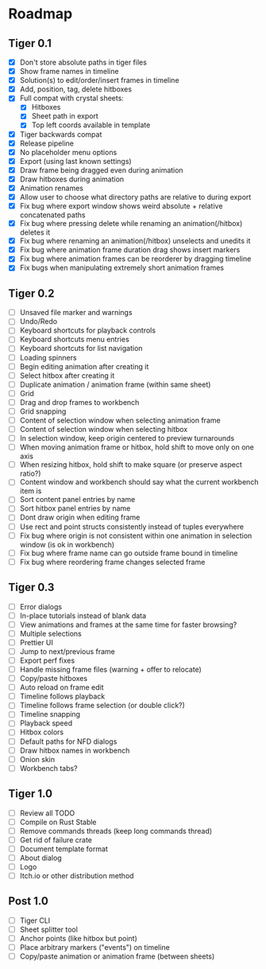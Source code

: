 
# Roadmap

## Tiger 0.1
- [x] Don't store absolute paths in tiger files
- [x] Show frame names in timeline
- [x] Solution(s) to edit/order/insert frames in timeline
- [x] Add, position, tag, delete hitboxes
- [x] Full compat with crystal sheets:
	- [x] Hitboxes
	- [x] Sheet path in export
	- [x] Top left coords available in template
- [x] Tiger backwards compat
- [x] Release pipeline
- [x] No placeholder menu options
- [x] Export (using last known settings)
- [x] Draw frame being dragged even during animation
- [x] Draw hitboxes during animation
- [x] Animation renames
- [x] Allow user to choose what directory paths are relative to during export
- [x] Fix bug where export window shows weird absolute + relative concatenated paths
- [x] Fix bug where pressing delete while renaming an animation(/hitbox) deletes it
- [x] Fix bug where renaming an animation(/hitbox) unselects and unedits it
- [x] Fix bug where animation frame duration drag shows insert markers
- [x] Fix bug where animation frames can be reorderer by dragging timeline
- [x] Fix bugs when manipulating extremely short animation frames

## Tiger 0.2
- [ ] Unsaved file marker and warnings
- [ ] Undo/Redo
- [ ] Keyboard shortcuts for playback controls
- [ ] Keyboard shortcuts menu entries
- [ ] Keyboard shortcuts for list navigation
- [ ] Loading spinners
- [ ] Begin editing animation after creating it
- [ ] Select hitbox after creating it
- [ ] Duplicate animation / animation frame (within same sheet)
- [ ] Grid
- [ ] Drag and drop frames to workbench
- [ ] Grid snapping
- [ ] Content of selection window when selecting animation frame
- [ ] Content of selection window when selecting hitbox
- [ ] In selection window, keep origin centered to preview turnarounds
- [ ] When moving animation frame or hitbox, hold shift to move only on one axis
- [ ] When resizing hitbox, hold shift to make square (or preserve aspect ratio?)
- [ ] Content window and workbench should say what the current workbench item is
- [ ] Sort content panel entries by name
- [ ] Sort hitbox panel entries by name
- [ ] Dont draw origin when editing frame
- [ ] Use rect and point structs consistently instead of tuples everywhere
- [ ] Fix bug where origin is not consistent within one animation in selection window (is ok in workbench)
- [ ] Fix bug where frame name can go outside frame bound in timeline
- [ ] Fix bug where reordering frame changes selected frame

## Tiger 0.3
- [ ] Error dialogs
- [ ] In-place tutorials instead of blank data
- [ ] View animations and frames at the same time for faster browsing?
- [ ] Multiple selections
- [ ] Prettier UI
- [ ] Jump to next/previous frame
- [ ] Export perf fixes
- [ ] Handle missing frame files (warning + offer to relocate)
- [ ] Copy/paste hitboxes
- [ ] Auto reload on frame edit
- [ ] Timeline follows playback
- [ ] Timeline follows frame selection (or double click?)
- [ ] Timeline snapping
- [ ] Playback speed
- [ ] Hitbox colors
- [ ] Default paths for NFD dialogs
- [ ] Draw hitbox names in workbench
- [ ] Onion skin
- [ ] Workbench tabs?

## Tiger 1.0
- [ ] Review all TODO
- [ ] Compile on Rust Stable
- [ ] Remove commands threads (keep long commands thread)
- [ ] Get rid of failure crate
- [ ] Document template format
- [ ] About dialog
- [ ] Logo
- [ ] Itch.io or other distribution method

## Post 1.0
- [ ] Tiger CLI
- [ ] Sheet splitter tool
- [ ] Anchor points (like hitbox but point)
- [ ] Place arbitrary markers ("events") on timeline
- [ ] Copy/paste animation or animation frame (between sheets)
